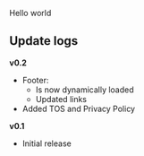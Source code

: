 Hello world

## Update logs
**v0.2**
- Footer: 
    - Is now dynamically loaded
    - Updated links
- Added TOS and Privacy Policy

**v0.1**
- Initial release
